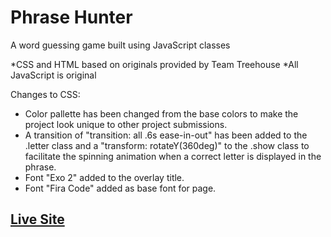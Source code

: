 # Phrase Hunter
A word guessing game built using JavaScript classes

*CSS and HTML based on originals provided by Team Treehouse
*All JavaScript is original

Changes to CSS:
 - Color pallette has been changed from the base colors to make the project look unique to other project submissions.
 - A transition of "transition: all .6s ease-in-out" has been added to the .letter class and a "transform: rotateY(360deg)" to the .show class to facilitate the spinning animation when a correct letter is displayed in the phrase.
 - Font "Exo 2" added to the overlay title.
 - Font "Fira Code" added as base font for page.
 
 ## [Live Site](https://shaunvanardenne.ca/Phrase-Hunter)
